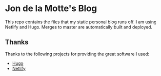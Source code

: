 # Jon de la Motte's Blog

This repo contains the files that my static personal blog runs off. I am using
Netlify and Hugo. Merges to master are automatically built and deployed.

## Thanks

Thanks to the following projects for providing the great software I used:

- [Hugo](https://gohugo.io/)
- [Netlify](https://www.netlify.com/)

